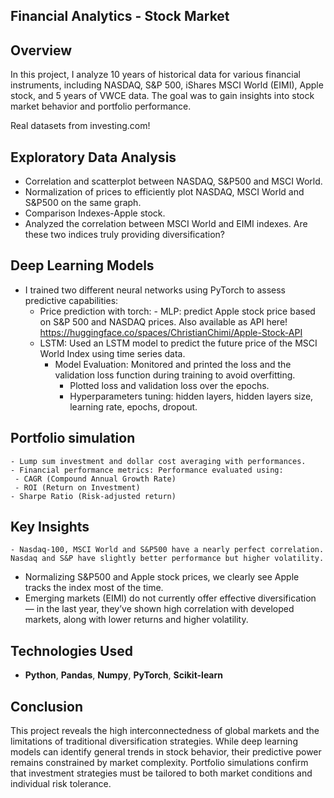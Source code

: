 ## **Financial Analytics - Stock Market**
## **Overview**
In this project, I analyze 10 years of historical data for various financial instruments, including NASDAQ, S&P 500, iShares MSCI World (EIMI), Apple stock, and 5 years of VWCE data. The goal was to gain insights into stock market behavior and portfolio performance.

Real datasets from investing.com!

## **Exploratory Data Analysis**
- Correlation and scatterplot between NASDAQ, S&P500 and MSCI World.
- Normalization of prices to efficiently plot NASDAQ, MSCI World and S&P500 on the same graph.
- Comparison Indexes-Apple stock.
- Analyzed the correlation between MSCI World and EIMI indexes. Are these two indices truly providing diversification?

## **Deep Learning Models**
 - I trained two different neural networks using PyTorch to assess predictive capabilities:
    - Price prediction with torch:
            - MLP: predict Apple stock price based on S&P 500 and NASDAQ prices.
                Also available as API here! https://huggingface.co/spaces/ChristianChimi/Apple-Stock-API
    - LSTM: Used an LSTM model to predict the future price of the MSCI World Index using time series data.
      - Model Evaluation: Monitored and printed the loss and the validation loss function during training to avoid overfitting.
        - Plotted loss and validation loss over the epochs.
        - Hyperparameters tuning: hidden layers, hidden layers size, learning rate, epochs, dropout.
          
## **Portfolio simulation** 
    - Lump sum investment and dollar cost averaging with performances.
    - Financial performance metrics: Performance evaluated using:
     - CAGR (Compound Annual Growth Rate)
     - ROI (Return on Investment)
    - Sharpe Ratio (Risk-adjusted return)
     
## **Key Insights** 
    - Nasdaq-100, MSCI World and S&P500 have a nearly perfect correlation. Nasdaq and S&P have slightly better performance but higher volatility.
   - Normalizing S&P500 and Apple stock prices, we clearly see Apple tracks the index most of the time.
   - Emerging markets (EIMI) do not currently offer effective diversification — in the last year, they’ve shown high correlation with developed markets, along with lower returns and higher volatility.

## **Technologies Used**
 - **Python**, **Pandas**, **Numpy**, **PyTorch**, **Scikit-learn**

## **Conclusion**
This project reveals the high interconnectedness of global markets and the limitations of traditional diversification strategies. While deep learning models can identify general trends in stock behavior, their predictive power remains constrained by market complexity. Portfolio simulations confirm that investment strategies must be tailored to both market conditions and individual risk tolerance.

